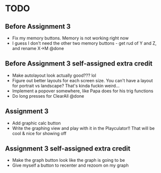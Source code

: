 # TODO

## Before Assignment 3

- Fix my memory buttons. Memory is not working right now
- I guess I don't need the other two memory buttons - get rud of Y and Z, and rename X->M @done

## Before Assignment 3 self-assigned extra credit

- Make autolayout look actually good??? lol
- Figure out better layouts for each screen size. You can't have a layout for portrait vs landscape? That's kinda fuckin weird...
- Implement a popover somewhere, like Papa does for his trig functions
- Do long presses for ClearAll @done

## Assignment 3

- Add graphic calc button
- Write the graphing view and play with it in the Playculator!! That will be cool & nice for showing off

## Assignment 3 self-assigned extra credit

- Make the graph button look like the graph is going to be
- Give myself a button to recenter and rezoom on my graph
